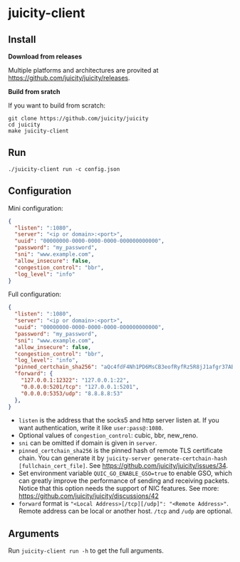 # juicity-client

## Install

**Download from releases**

Multiple platforms and architectures are provited at <https://github.com/juicity/juicity/releases>.

**Build from sratch**

If you want to build from scratch:

```shell
git clone https://github.com/juicity/juicity
cd juicity
make juicity-client
```

## Run

```shell
./juicity-client run -c config.json
```

## Configuration

Mini configuration:

```json
{
  "listen": ":1080",
  "server": "<ip or domain>:<port>",
  "uuid": "00000000-0000-0000-0000-000000000000",
  "password": "my_password",
  "sni": "www.example.com",
  "allow_insecure": false,
  "congestion_control": "bbr",
  "log_level": "info"
}
```

Full configuration:

```json
{
  "listen": ":1080",
  "server": "<ip or domain>:<port>",
  "uuid": "00000000-0000-0000-0000-000000000000",
  "password": "my_password",
  "sni": "www.example.com",
  "allow_insecure": false,
  "congestion_control": "bbr",
  "log_level": "info",
  "pinned_certchain_sha256": "aQc4fdF4Nh1PD6MsCB3eofRyfRz5R8jJ1afgr37ABZs=",
  "forward": {
    "127.0.0.1:12322": "127.0.0.1:22",
    "0.0.0.0:5201/tcp": "127.0.0.1:5201",
    "0.0.0.0:5353/udp": "8.8.8.8:53"
  },
}
```

- `listen` is the address that the socks5 and http server listen at. If you want authentication, write it like `user:pass@:1080`.
- Optional values of `congestion_control`: cubic, bbr, new_reno.
- `sni` can be omitted if domain is given in `server`.
- `pinned_certchain_sha256` is the pinned hash of remote TLS certificate chain. You can generate it by `juicity-server generate-certchain-hash [fullchain_cert_file]`. See <https://github.com/juicity/juicity/issues/34>.
- Set environment variable `QUIC_GO_ENABLE_GSO=true` to enable GSO, which can greatly improve the performance of sending and receiving packets. Notice that this option needs the support of NIC features. See more: <https://github.com/juicity/juicity/discussions/42>
- `forward` format is `"<Local Address>[/tcp][/udp]": "<Remote Address>"`. Remote address can be local or another host. `/tcp` and `/udp` are optional.

## Arguments

Run `juicity-client run -h` to get the full arguments.
